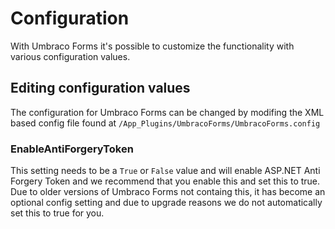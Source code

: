 # Configuration
With Umbraco Forms it's possible to customize the functionality with various configuration values.

## Editing configuration values
The configuration for Umbraco Forms can be changed by modifing the XML based config file found at `/App_Plugins/UmbracoForms/UmbracoForms.config`

### EnableAntiForgeryToken
This setting needs to be a `True` or `False` value and will enable ASP.NET Anti Forgery Token and we recommend that you enable this and set this to true. Due to older versions of Umbraco Forms not containg this, it has become an optional config setting and due to upgrade reasons we do not automatically set this to true for you.